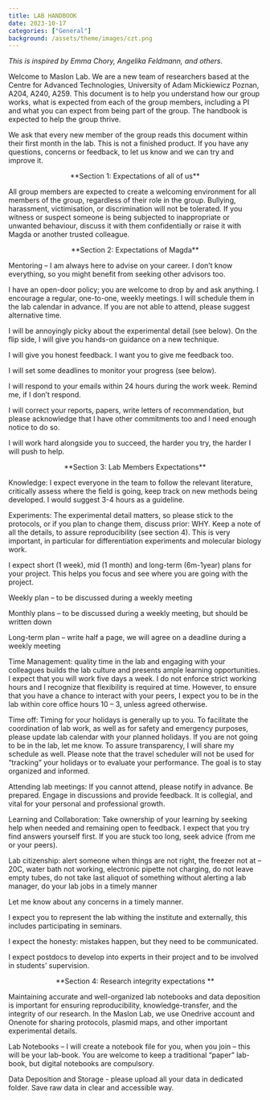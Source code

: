 ```yaml
---
title: LAB HANDBOOK
date: 2023-10-17
categories: ["General"]
background: /assets/theme/images/czt.png
---
```


_This is inspired by Emma Chory, Angelika Feldmann, and others._

Welcome to Maslon Lab. We are a new team of researchers based at the Centre for Advanced Technologies, University of Adam Mickiewicz Poznan, A204, A240, A259. This document is to help you understand how our group works, what is expected from each of the group members, including a PI and what you can expect from being part of the group. The handbook is expected to help the group thrive.  

We ask that every new member of the group reads this document within their first month in the lab. This is not a finished product. If you have any questions, concerns or feedback, to let us know and we can try and improve it.  
<p align="center">
**Section 1: Expectations of all of us**  
</p>
All group members are expected to create a welcoming environment for all members of the group, regardless of their role in the group. Bullying, harassment, victimisation, or discrimination will not be tolerated. If you witness or suspect someone is being subjected to inappropriate or unwanted behaviour, discuss it with them confidentially or raise it with Magda or another trusted colleague.  

<p align="center">
**Section 2: Expectations of Magda**
</p>
Mentoring – I am always here to advise on your career. I don’t know everything, so you might benefit from seeking other advisors too.  

I have an open-door policy; you are welcome to drop by and ask anything. I encourage a regular, one-to-one, weekly meetings. I will schedule them in the lab calendar in advance. If you are not able to attend, please suggest alternative time. 

I will be annoyingly picky about the experimental detail (see below). On the flip side, I will give you hands-on guidance on a new technique.   

I will give you honest feedback. I want you to give me feedback too.  

I will set some deadlines to monitor your progress (see below). 

I will respond to your emails within 24 hours during the work week. Remind me, if I don’t respond. 

I will correct your reports, papers, write letters of recommendation, but please acknowledge that I have other commitments too and I need enough notice to do so.  

I will work hard alongside you to succeed, the harder you try, the harder I will push to help. 
<p align="center">
**Section 3: Lab Members Expectations**
</p>
Knowledge: I expect everyone in the team to follow the relevant literature, critically assess where the field is going, keep track on new methods being developed. I would suggest 3-4 hours as a guideline. 

Experiments: The experimental detail matters, so please stick to the protocols, or if you plan to change them, discuss prior: WHY. Keep a note of all the details, to assure reproducibility (see section 4). This is very important, in particular for differentiation experiments and molecular biology work. 

I expect short (1 week), mid (1 month) and long-term (6m-1year) plans for your project. This helps you focus and see where you are going with the project.  

Weekly plan – to be discussed during a weekly meeting 

Monthly plans – to be discussed during a weekly meeting, but should be written down  

Long-term plan – write half a page, we will agree on a deadline during a weekly meeting  

Time Management: quality time in the lab and engaging with your colleagues builds the lab culture and presents ample learning opportunities. I expect that you will work five days a week. I do not enforce strict working hours and I recognize that flexibility is required at time. However, to ensure that you have a chance to interact with your peers, I expect you to be in the lab within core office hours 10 – 3, unless agreed otherwise. 

Time off: Timing for your holidays is generally up to you. To facilitate the coordination of lab work, as well as for safety and emergency purposes, please update lab calendar with your planned holidays. If you are not going to be in the lab, let me know. To assure transparency, I will share my schedule as well. Please note that the travel scheduler will not be used for “tracking” your holidays or to evaluate your performance. The goal is to stay organized and informed. 

Attending lab meetings: If you cannot attend, please notify in advance. Be prepared. Engage in discussions and provide feedback. It is collegial, and vital for your personal and professional growth.  

Learning and Collaboration: Take ownership of your learning by seeking help when needed and remaining open to feedback. I expect that you try find answers yourself first. If you are stuck too long, seek advice (from me or your peers). 

Lab citizenship: alert someone when things are not right, the freezer not at –20C, water bath not working, electronic pipette not charging, do not leave empty tubes, do not take last aliquot of something without alerting a lab manager, do your lab jobs in a timely manner 

Let me know about any concerns in a timely manner. 

I expect you to represent the lab withing the institute and externally, this includes participating in seminars.  

I expect the honesty: mistakes happen, but they need to be communicated.  

I expect postdocs to develop into experts in their project and to be involved in students’ supervision. 

<p align="center">
**Section 4: Research integrity expectations 
**</p>
Maintaining accurate and well-organized lab notebooks and data deposition is important for ensuring reproducibility, knowledge-transfer, and the integrity of our research. In the Maslon Lab, we use Onedrive account and Onenote for sharing protocols, plasmid maps, and other important experimental details.  

Lab Notebooks – I will create a notebook file for you, when you join – this will be your lab-book. You are welcome to keep a traditional “paper” lab-book, but digital notebooks are compulsory.  

Data Deposition and Storage - please upload all your data in dedicated folder. Save raw data in clear and accessible way. 
